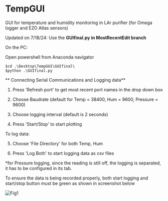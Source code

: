 # TempGUI
GUI for temperature and humidity monitoring in LAr purifier (for Omega logger and EZO Atlas sensors)

Updated on 7/18/24: Use the **GUIfinal.py in MostRecentEdit branch**

On the PC:

Open powershell from Anaconda navigator

```
$cd .\Desktop\TempGUI\GUIfinal\
$python .\GUIfinal.py
```

** Connecting Serial Communications and Logging data**

1. Press 'Refresh port' to get most recent port names in the drop down box

2. Choose Baudrate (default for Temp = 38400, Hum = 9600, Pressure = 9600)

3. Choose logging interval (default is 2 seconds)

4. Press 'Start/Stop' to start plotting

To log data:

5. Choose 'File Directory' for both Temp, Hum

6. Press 'Log Both' to start logging data as csv files

*for Pressure logging, since the reading is still off, the logging is separated, it has to be configured in its tab.


To ensure the data is being recorded properly, both start logging and start/stop button must be green as shown in screenshot below

![Fig1](https://github.com/IseeJ/TempGUI/blob/MostRecentEdit/GUI.png?raw=true)
